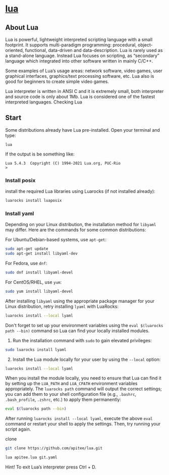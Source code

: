 # [lua](http://lua.apitee.com)

## About Lua

Lua is powerful, lightweight interpreted scripting language with a small footprint. It supports multi-paradigm programming: procedural, object-oriented, functional, data-driven and data-description. Lua is rarely used as a stand-alone language. Instead Lua focuses on scripting, as “secondary” language which integrated into other software written in mainly C/C++.

Some examples of Lua’s usage areas: network software, video games, user graphical interfaces, graphics/text processing software, etc. Lua also is good for beginners to create simple video games.

Lua interpreter is written in ANSI C and it is extremely small, both interpreter and source code is only about 1Mb. Lua is considered one of the fastest interpreted languages.
Checking Lua

## Start

Some distributions already have Lua pre-installed. Open your terminal and type:
```shell
lua
```

If the output is be something like:

```shell
Lua 5.4.3  Copyright (C) 1994-2021 Lua.org, PUC-Rio
>
```

### Install posix

install the required Lua libraries using Luarocks (if not installed already):

```sh
luarocks install luaposix
```


### Install yaml

Depending on your Linux distribution, the installation method for `libyaml` may differ. Here are the commands for some common distributions:

For Ubuntu/Debian-based systems, use `apt-get`:

```bash
sudo apt-get update
sudo apt-get install libyaml-dev
```

For Fedora, use `dnf`:

```bash
sudo dnf install libyaml-devel
```

For CentOS/RHEL, use `yum`:

```bash
sudo yum install libyaml-devel
```

After installing `libyaml` using the appropriate package manager for your Linux distribution, retry installing `lyaml` with LuaRocks:

```bash
luarocks install --local lyaml
```

Don't forget to set up your environment variables using the `eval $(luarocks path --bin)` command so Lua can find your locally installed modules.


1. Run the installation command with `sudo` to gain elevated privileges:

```bash
sudo luarocks install lyaml
```

2. Install the Lua module locally for your user by using the `--local` option:

```bash
luarocks install --local lyaml
```

When you install the module locally, you need to ensure that Lua can find it by setting up the `LUA_PATH` and `LUA_CPATH` environment variables appropriately. The `luarocks path` command will output the correct settings; you can add them to your shell configuration file (e.g., `.bashrc`, `.bash_profile`, `.zshrc`, etc.) to apply them permanently:

```bash
eval $(luarocks path --bin)
```

After running `luarocks install --local lyaml`, execute the above `eval` command or restart your shell to apply the settings. Then, try running your script again.


clone
```bash
git clone https://github.com/apitee/lua.git
```

```bash
lua apitee.lua git.yaml
```

Hint! To exit Lua’s interpreter press Ctrl + D.
